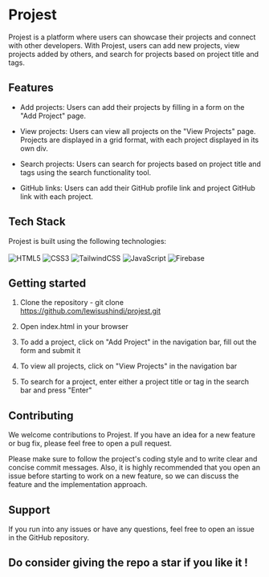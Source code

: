 # Projest

Projest is a platform where users can showcase their projects and connect with other developers. With Projest, users can add new projects, view projects added by others, and search for projects based on project title and tags.

## Features

- Add projects: Users can add their projects by filling in a form on the "Add Project" page.

- View projects: Users can view all projects on the "View Projects" page. Projects are displayed in a grid format, with each project displayed in its own div.

- Search projects: Users can search for projects based on project title and tags using the search functionality tool.

- GitHub links: Users can add their GitHub profile link and project GitHub link with each project.

## Tech Stack

Projest is built using the following technologies: 
<br>
<br>
![HTML5](https://img.shields.io/badge/html5-%23E34F26.svg?style=for-the-badge&logo=html5&logoColor=white)
![CSS3](https://img.shields.io/badge/css3-%231572B6.svg?style=for-the-badge&logo=css3&logoColor=white)
![TailwindCSS](https://img.shields.io/badge/tailwindcss-%2338B2AC.svg?style=for-the-badge&logo=tailwind-css&logoColor=white)
![JavaScript](https://img.shields.io/badge/javascript-%23323330.svg?style=for-the-badge&logo=javascript&logoColor=%23F7DF1E)
![Firebase](https://img.shields.io/badge/firebase-%23039BE5.svg?style=for-the-badge&logo=firebase)


## Getting started

1. Clone the repository - git clone https://github.com/lewisushindi/projest.git

2. Open index.html in your browser

3. To add a project, click on "Add Project" in the navigation bar, fill out the form and submit it

4. To view all projects, click on "View Projects" in the navigation bar

5. To search for a project, enter either a project title or tag in the search bar and press "Enter"


## Contributing

We welcome contributions to Projest. If you have an idea for a new feature or bug fix, please feel free to open a pull request.

Please make sure to follow the project's coding style and to write clear and concise commit messages.
Also, it is highly recommended that you open an issue before starting to work on a new feature, so we can discuss the feature and the implementation approach.

## Support
If you run into any issues or have any questions, feel free to open an issue in the GitHub repository.
## Do consider giving the repo a star if you like it !
